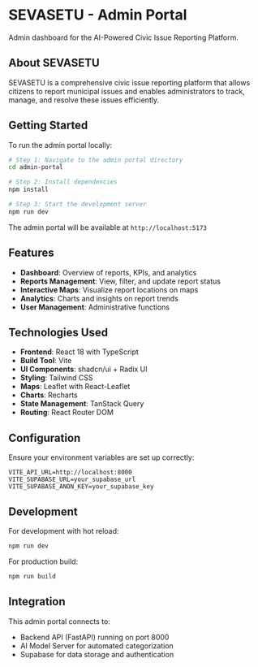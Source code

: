 # SEVASETU - Admin Portal

Admin dashboard for the AI-Powered Civic Issue Reporting Platform.

## About SEVASETU

SEVASETU is a comprehensive civic issue reporting platform that allows citizens to report municipal issues and enables administrators to track, manage, and resolve these issues efficiently.

## Getting Started

To run the admin portal locally:

```sh
# Step 1: Navigate to the admin portal directory
cd admin-portal

# Step 2: Install dependencies
npm install

# Step 3: Start the development server
npm run dev
```

The admin portal will be available at `http://localhost:5173`

## Features

- **Dashboard**: Overview of reports, KPIs, and analytics
- **Reports Management**: View, filter, and update report status
- **Interactive Maps**: Visualize report locations on maps
- **Analytics**: Charts and insights on report trends
- **User Management**: Administrative functions

## Technologies Used

- **Frontend**: React 18 with TypeScript
- **Build Tool**: Vite
- **UI Components**: shadcn/ui + Radix UI
- **Styling**: Tailwind CSS
- **Maps**: Leaflet with React-Leaflet
- **Charts**: Recharts
- **State Management**: TanStack Query
- **Routing**: React Router DOM

## Configuration

Ensure your environment variables are set up correctly:

```
VITE_API_URL=http://localhost:8000
VITE_SUPABASE_URL=your_supabase_url
VITE_SUPABASE_ANON_KEY=your_supabase_key
```

## Development

For development with hot reload:
```sh
npm run dev
```

For production build:
```sh
npm run build
```

## Integration

This admin portal connects to:
- Backend API (FastAPI) running on port 8000
- AI Model Server for automated categorization
- Supabase for data storage and authentication
